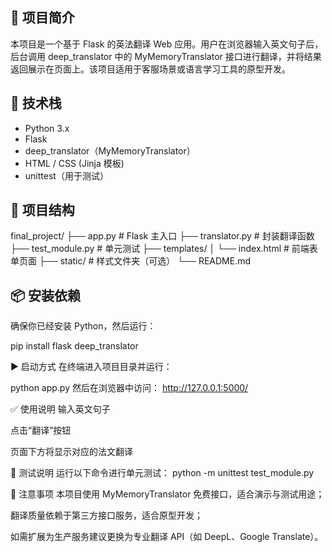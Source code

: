 ## 🔧 项目简介

本项目是一个基于 Flask 的英法翻译 Web 应用。用户在浏览器输入英文句子后，后台调用 deep_translator 中的 MyMemoryTranslator 接口进行翻译，并将结果返回展示在页面上。该项目适用于客服场景或语言学习工具的原型开发。

## 🚀 技术栈

- Python 3.x
- Flask
- deep_translator（MyMemoryTranslator）
- HTML / CSS (Jinja 模板)
- unittest（用于测试）

## 📁 项目结构

final_project/
├── app.py # Flask 主入口
├── translator.py # 封装翻译函数
├── test_module.py # 单元测试
├── templates/
│ └── index.html # 前端表单页面
├── static/ # 样式文件夹（可选）
└── README.md


## 📦 安装依赖

确保你已经安装 Python，然后运行：

pip install flask deep_translator

▶️ 启动方式
在终端进入项目目录并运行：

python app.py
然后在浏览器中访问：
http://127.0.0.1:5000/

✅ 使用说明
输入英文句子

点击“翻译”按钮

页面下方将显示对应的法文翻译

🧪 测试说明
运行以下命令进行单元测试：
python -m unittest test_module.py

📌 注意事项
本项目使用 MyMemoryTranslator 免费接口，适合演示与测试用途；

翻译质量依赖于第三方接口服务，适合原型开发；

如需扩展为生产服务建议更换为专业翻译 API（如 DeepL、Google Translate）。

